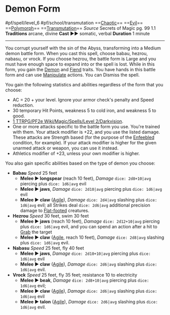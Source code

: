 # Demon Form
#pf/spell/level_6 #pf/school/transmutation 
==[Chaotic](Chaotic)== ==[Evil](../../../Traits/Evil.md)== ==[Polymorph](../../../Traits/Polymorph.md)== ==[Transmutation](../../../Traits/Transmutation.md)==
*Source* Secrets of Magic pg. 99 1.1
**Traditions** arcane, divine
**Cast** ►► somatic, verbal
**Duration** 1 minute

---
You corrupt yourself with the sin of the Abyss, transforming into a Medium demon battle form. When you cast this spell, choose babau, hezrou, nabasu, or vrock. If you choose hezrou, the battle form is Large and you must have enough space to expand into or the spell is lost. While in this form, you gain the [Demon](../../../Traits/Demon.md) and [Fiend](../../../Traits/Fiend.md) traits. You have hands in this battle form and can use [Manipulate](../../../Traits/Manipulate.md) actions. You can Dismiss the spell.

You gain the following statistics and abilities regardless of the form that you choose:
- AC = 20 + your level. Ignore your armor check's penalty and Speed reduction.
- 30 temporary Hit Points, weakness 5 to cold iron, and weakness 5 to good.
- [1 TTRPG/PF2e Wiki/Magic/Spells/Level 2/Darkvision](1%20TTRPG/PF2e%20Wiki/Magic/Spells/Level%202/Darkvision).
- One or more attacks specific to the battle form you use. You're trained with them. Your attack modifier is +22, and you use the listed damage. These attacks are Strength based (for the purpose of the [Enfeebled](../../../Conditions/Enfeebled.md) condition, for example). If your attack modifier is higher for the given unarmed attack or weapon, you can use it instead.
- Athletics modifier of +23, unless your own modifier is higher.

You also gain specific abilities based on the type of demon you choose:
- **Babau** *Speed* 25 feet
	- **Melee ► longspear** (reach 10 feet), *Damage* `dice: 2d8+10|avg` piercing plus `dice: 1d6|avg` evil
	- **Melee ► jaws**, *Damage* `dice: 2d10|avg` piercing plus `dice: 1d6|avg` evil 
	- **Melee ► claw** ([Agile](../../../Traits/Agile.md)), *Damage* `dice: 2d4|avg` slashing plus `dice: 1d6|avg` evil; all Strikes deal `dice: 2d6|avg` additional precision damage to [Flat-footed](../../../Conditions/Flat-footed.md) creatures.
- **Hezrou** *Speed* 30 feet, swim 30 feet
	- **Melee ► jaws** (reach 10 feet), *Damage* `dice: 2d12+10|avg` piercing plus `dice: 1d6|avg` evil, and you can spend an action after a hit to [Grab](../../../Bestiary/Abilities/Grab.md) the target
	- **Melee ► claw** ([Agile](../../../Traits/Agile.md), reach 10 feet), *Damage* `dice: 2d8|avg` slashing plus `dice: 1d6|avg` evil.
- **Nabasu** *Speed* 25 feet, fly 40 feet
	- **Melee ► jaws**, *Damage* `dice: 2d10+10|avg` piercing plus `dice: 1d6|avg` evil
	- **Melee ► claw** ([Agile](../../../Traits/Agile.md)), *Damage* `dice: 2d6|avg` slashing plus `dice: 1d6|avg` evil.
- **Vrock** *Speed* 25 feet, fly 35 feet; resistance 10 to electricity
	- **Melee ► beak**, *Damage* `dice: 2d8+10|avg` piercing plus `dice: 1d6|avg` evil; 
	- **Melee ► claw** ([Agile](../../../Traits/Agile.md)), *Damage* `dice: 2d6|avg` slashing plus `dice: 1d6|avg` evil
	- **Melee ► talon** ([Agile](../../../Traits/Agile.md)), *Damage* `dice: 2d6|avg` slashing plus `dice: 1d6|avg` evil.